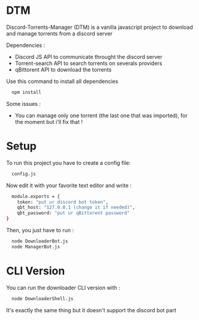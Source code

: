 # DTM
Discord-Torrents-Manager (DTM) is a vanilla javascript project to download and manage torrents from a discord server

Dependencies : 
- Discord JS API to communicate throught the discord server
- Torrent-search API to search torrents on severals providers
- qBittorent API to download the torrents

Use this command to install all dependencies
```bash
  npm install
```

Some issues :
- You can manage only one torrent (the last one that was imported), for the moment but i'll fix that !

# Setup
To run this project you have to create a config file:
```bash
  config.js
```
Now edit it with your favorite text editor and write :
```bash
  module.exports = {
    token: "put ur discord bot token",
    qbt_host: "127.0.0.1 (change it if needed)",
    qbt_password: "put ur qBittorent password"
}
```
Then, you just have to run :
```bash
  node DownloaderBot.js
  node ManagerBot.js
```

# CLI Version
You can run the downloader CLI version with :
```bash
  node DownloaderShell.js
```
It's exactly the same thing but it doesn't support the discord bot part
